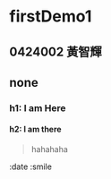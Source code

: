# firstDemo1
## 0424002 黃智輝
## none
### h1: I am Here
#### h2: I am there
>  hahahaha



:date
:smile

